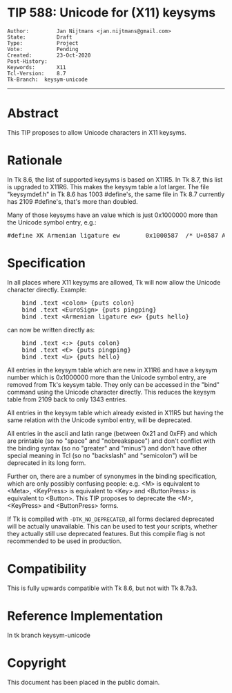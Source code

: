 # TIP 588: Unicode for (X11) keysyms
	Author:         Jan Nijtmans <jan.nijtmans@gmail.com>
	State:          Draft
	Type:           Project
	Vote:           Pending
	Created:        23-Oct-2020
	Post-History:   
	Keywords:       X11
	Tcl-Version:    8.7
	Tk-Branch:	keysym-unicode
-----

# Abstract

This TIP proposes to allow Unicode characters in X11 keysyms.

# Rationale

In Tk 8.6, the list of supported keysyms is based on X11R5. In Tk 8.7,
this list is upgraded to X11R6. This makes the keysym table a lot larger. The
file "keysymdef.h" in Tk 8.6 has 1003 #define\'s, the same file in Tk 8.7
currently has 2109 #define\'s, that's more than doubled.

Many of those keysyms have an value which is just 0x1000000 more than the
Unicode symbol entry, e.g.:

<pre>
#define XK_Armenian_ligature_ew       0x1000587  /* U+0587 ARMENIAN SMALL LIGATURE ECH YIWN */
</pre>

# Specification

In all places where X11 keysyms are allowed, Tk will now allow the Unicode
character directly. Example:

<pre>
    bind .text &lt;colon> {puts colon}
    bind .text &lt;EuroSign> {puts pingping}
    bind .text &lt;Armenian_ligature_ew> {puts hello}
</pre>

can now be written directly as:

<pre>
    bind .text &lt;:> {puts colon}
    bind .text &lt;€> {puts pingping}
    bind .text &lt;և> {puts hello}
</pre>

All entries in the keysym table which are new in X11R6 and have a keysym
number which is 0x1000000 more than the Unicode symbol entry, are
removed from Tk's keysym table. They only can be accessed in the
"bind" command using the Unicode character directly. This reduces
the keysym table from 2109 back to only 1343 entries.

All entries in the keysym table which already existed in X11R5 but having
the same relation with the Unicode symbol entry, will be deprecated.

All entries in the ascii and latin range (between 0x21 and 0xFF) and which
are printable (so no "space" and "nobreakspace") and don't conflict with
the binding syntax (so no "greater" and "minus") and don't have other
special meaning in Tcl (so no "backslash" and "semicolon") will be
deprecated in its long form.

Further on, there are a number of synonymes in the binding specification,
which are only possibly confusing people: e.g. \<M\> is equivalent to \<Meta\>,
\<KeyPress\> is equivalent to \<Key\> and \<ButtonPress\> is equivalent to \<Button\>.
This TIP proposes to deprecate the \<M\>, \<KeyPress\> and \<ButtonPress\> forms.

If Tk is compiled with `-DTK_NO_DEPRECATED`, all forms declared deprecated will
be actually unavailable. This can be used to test your scripts, whether
they actually still use deprecated features. But this compile flag is
not recommended to be used in production.

# Compatibility

This is fully upwards compatible with Tk 8.6, but not with Tk 8.7a3.

# Reference Implementation

In tk branch keysym-unicode

# Copyright

This document has been placed in the public domain.
